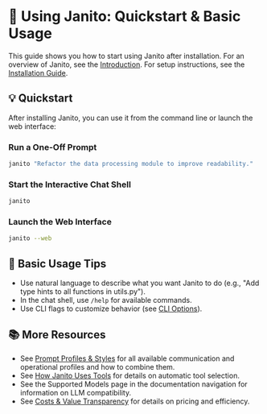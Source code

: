 # 🚀 Using Janito: Quickstart & Basic Usage

This guide shows you how to start using Janito after installation. For an overview of Janito, see the [Introduction](../index.md). For setup instructions, see the [Installation Guide](installation.md).

## 💡 Quickstart

After installing Janito, you can use it from the command line or launch the web interface:

### Run a One-Off Prompt
```bash
janito "Refactor the data processing module to improve readability."
```

### Start the Interactive Chat Shell
```bash
janito
```

### Launch the Web Interface
```bash
janito --web
```

## 📝 Basic Usage Tips
- Use natural language to describe what you want Janito to do (e.g., "Add type hints to all functions in utils.py").
- In the chat shell, use `/help` for available commands.
- Use CLI flags to customize behavior (see [CLI Options](../reference/cli-options.md)).

## 📚 More Resources
- See [Prompt Profiles & Styles](prompt_profiles.md) for all available communication and operational profiles and how to combine them.
- See [How Janito Uses Tools](using_tools.md) for details on automatic tool selection.
- See the Supported Models page in the documentation navigation for information on LLM compatibility.
- See [Costs & Value Transparency](../about/costs.md) for details on pricing and efficiency.
